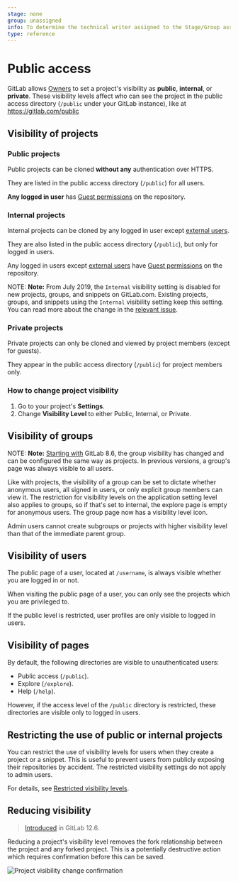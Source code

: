 ```yaml
---
stage: none
group: unassigned
info: To determine the technical writer assigned to the Stage/Group associated with this page, see https://about.gitlab.com/handbook/engineering/ux/technical-writing/#assignments
type: reference
---
```


# Public access

GitLab allows [Owners](../user/permissions.md) to set a project's visibility as **public**, **internal**,
or **private**. These visibility levels affect who can see the project in the
public access directory (`/public` under your GitLab instance), like at <https://gitlab.com/public>

## Visibility of projects

### Public projects

Public projects can be cloned **without any** authentication over HTTPS.

They are listed in the public access directory (`/public`) for all users.

**Any logged in user** has [Guest permissions](../user/permissions.md)
on the repository.

### Internal projects

Internal projects can be cloned by any logged in user except [external users](../user/permissions.md#external-users).

They are also listed in the public access directory (`/public`), but only for logged
in users.

Any logged in users except [external users](../user/permissions.md#external-users) have [Guest permissions](../user/permissions.md)
on the repository.

NOTE: **Note:**
From July 2019, the `Internal` visibility setting is disabled for new projects, groups,
and snippets on GitLab.com. Existing projects, groups, and snippets using the `Internal`
visibility setting keep this setting. You can read more about the change in the
[relevant issue](https://gitlab.com/gitlab-org/gitlab/-/issues/12388).

### Private projects

Private projects can only be cloned and viewed by project members (except for guests).

They appear in the public access directory (`/public`) for project members only.

### How to change project visibility

1. Go to your project's **Settings**.
1. Change **Visibility Level** to either Public, Internal, or Private.

## Visibility of groups

NOTE: **Note:**
[Starting with](https://gitlab.com/gitlab-org/gitlab-foss/-/merge_requests/3323) GitLab 8.6,
the group visibility has changed and can be configured the same way as projects.
In previous versions, a group's page was always visible to all users.

Like with projects, the visibility of a group can be set to dictate whether
anonymous users, all signed in users, or only explicit group members can view
it. The restriction for visibility levels on the application setting level also
applies to groups, so if that's set to internal, the explore page is empty
for anonymous users. The group page now has a visibility level icon.

Admin users cannot create subgroups or projects with higher visibility level than that of the immediate parent group.

## Visibility of users

The public page of a user, located at `/username`, is always visible whether
you are logged in or not.

When visiting the public page of a user, you can only see the projects which
you are privileged to.

If the public level is restricted, user profiles are only visible to logged in users.

## Visibility of pages

By default, the following directories are visible to unauthenticated users:

- Public access (`/public`).
- Explore (`/explore`).
- Help (`/help`).

However, if the access level of the `/public` directory is restricted, these directories are visible only to logged in users.

## Restricting the use of public or internal projects

You can restrict the use of visibility levels for users when they create a project or a
snippet. This is useful to prevent users from publicly exposing their repositories
by accident. The restricted visibility settings do not apply to admin users.

For details, see [Restricted visibility levels](../user/admin_area/settings/visibility_and_access_controls.md#restricted-visibility-levels).

## Reducing visibility

> [Introduced](https://gitlab.com/gitlab-org/gitlab/-/issues/33358) in GitLab 12.6.

Reducing a project's visibility level removes the fork relationship between the project and
any forked project. This is a potentially destructive action which requires confirmation before
this can be saved.

![Project visibility change confirmation](img/project_visibility_confirmation_v12_6.png)

<!-- ## Troubleshooting

Include any troubleshooting steps that you can foresee. If you know beforehand what issues
one might have when setting this up, or when something is changed, or on upgrading, it's
important to describe those, too. Think of things that may go wrong and include them here.
This is important to minimize requests for support, and to avoid doc comments with
questions that you know someone might ask.

Each scenario can be a third-level heading, e.g. `### Getting error message X`.
If you have none to add when creating a doc, leave this section in place
but commented out to help encourage others to add to it in the future. -->
